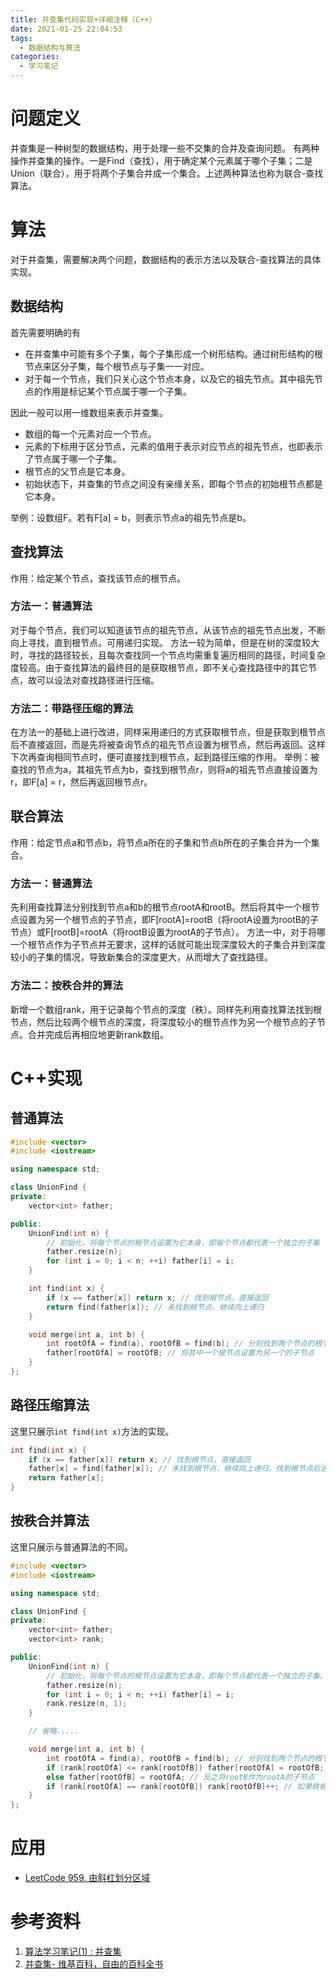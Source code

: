 ```yaml
---
title: 并查集代码实现+详细注释（C++）
date: 2021-01-25 22:04:53
tags:
  - 数据结构与算法
categories:
  - 学习笔记
---
```

# 问题定义
并查集是一种树型的数据结构，用于处理一些不交集的合并及查询问题。
有两种操作并查集的操作。一是Find（查找），用于确定某个元素属于哪个子集；二是Union（联合），用于将两个子集合并成一个集合。上述两种算法也称为联合-查找算法。
<!-- more -->
# 算法
对于并查集，需要解决两个问题，数据结构的表示方法以及联合-查找算法的具体实现。
## 数据结构
首先需要明确的有
* 在并查集中可能有多个子集，每个子集形成一个树形结构。通过树形结构的根节点来区分子集，每个根节点与子集一一对应。
* 对于每一个节点，我们只关心这个节点本身，以及它的祖先节点。其中祖先节点的作用是标记某个节点属于哪一个子集。

因此一般可以用一维数组来表示并查集。
* 数组的每一个元素对应一个节点。
* 元素的下标用于区分节点，元素的值用于表示对应节点的祖先节点，也即表示了节点属于哪一个子集。
* 根节点的父节点是它本身。
* 初始状态下，并查集的节点之间没有亲缘关系，即每个节点的初始根节点都是它本身。

举例：设数组F。若有F[a] = b，则表示节点a的祖先节点是b。
## 查找算法
作用：给定某个节点，查找该节点的根节点。
### 方法一：普通算法
对于每个节点，我们可以知道该节点的祖先节点，从该节点的祖先节点出发，不断向上寻找，直到根节点。可用递归实现。
方法一较为简单，但是在树的深度较大时，寻找的路径较长，且每次查找同一个节点均需重复遍历相同的路径，时间复杂度较高。由于查找算法的最终目的是获取根节点，即不关心查找路径中的其它节点，故可以设法对查找路径进行压缩。
### 方法二：带路径压缩的算法
在方法一的基础上进行改进，同样采用递归的方式获取根节点，但是获取到根节点后不直接返回，而是先将被查询节点的祖先节点设置为根节点，然后再返回。这样下次再查询相同节点时，便可直接找到根节点，起到路径压缩的作用。
举例：被查找的节点为a，其祖先节点为b，查找到根节点r，则将a的祖先节点直接设置为r，即F[a] = r，然后再返回根节点r。
## 联合算法
作用：给定节点a和节点b，将节点a所在的子集和节点b所在的子集合并为一个集合。
### 方法一：普通算法
先利用查找算法分别找到节点a和b的根节点rootA和rootB。然后将其中一个根节点设置为另一个根节点的子节点，即F[rootA]=rootB（将rootA设置为rootB的子节点）或F[rootB]=rootA（将rootB设置为rootA的子节点）。
方法一中，对于将哪一个根节点作为子节点并无要求，这样的话就可能出现深度较大的子集合并到深度较小的子集的情况，导致新集合的深度更大，从而增大了查找路径。
### 方法二：按秩合并的算法
新增一个数组rank，用于记录每个节点的深度（秩）。同样先利用查找算法找到根节点，然后比较两个根节点的深度，将深度较小的根节点作为另一个根节点的子节点。合并完成后再相应地更新rank数组。
# C++实现
## 普通算法
```cpp
#include <vector>
#include <iostream>

using namespace std;

class UnionFind {
private:
    vector<int> father;

public:
    UnionFind(int n) {
        // 初始化，将每个节点的根节点设置为它本身，即每个节点都代表一个独立的子集
        father.resize(n);
        for (int i = 0; i < n; ++i) father[i] = i;
    }

    int find(int x) {
        if (x == father[x]) return x; // 找到根节点，直接返回
        return find(father[x]); // 未找到根节点，继续向上递归
    }

    void merge(int a, int b) {
        int rootOfA = find(a), rootOfB = find(b); // 分别找到两个节点的根节点
        father[rootOfA] = rootOfB; // 将其中一个根节点设置为另一个的子节点
    }
};
```
## 路径压缩算法
这里只展示`int find(int x)`方法的实现。
```cpp
int find(int x) {
    if (x == father[x]) return x; // 找到根节点，直接返回
    father[x] = find(father[x]); // 未找到根节点，继续向上递归，找到根节点后进行路径压缩
    return father[x];
}
```
## 按秩合并算法
这里只展示与普通算法的不同。
```cpp
#include <vector>
#include <iostream>

using namespace std;

class UnionFind {
private:
    vector<int> father;
    vector<int> rank;

public:
    UnionFind(int n) {
        // 初始化，将每个节点的根节点设置为它本身，即每个节点都代表一个独立的子集。并将每个节点的秩都设置为1
        father.resize(n);
        for (int i = 0; i < n; ++i) father[i] = i;
        rank.resize(n, 1);
    }

    // 省略.....

    void merge(int a, int b) {
        int rootOfA = find(a), rootOfB = find(b); // 分别找到两个节点的根节点
        if (rank[rootOfA] <= rank[rootOfB]) father[rootOfA] = rootOfB; // rootA的秩较小，将它作为rootB的子节点
        else father[rootOfB] = rootOfA; // 反之将rootB作为rootA的子节点
        if (rank[rootOfA] == rank[rootOfB]) rank[rootOfB]++; // 如果秩相同，必定有其中一个根节点的秩增大，这里根据24行的具体实现可知是节点rootB的秩增大
    }
};
```
# 应用
* [LeetCode 959. 由斜杠划分区域](https://leetcode-cn.com/problems/regions-cut-by-slashes/)

# 参考资料
1. [算法学习笔记(1) : 并查集](https://zhuanlan.zhihu.com/p/93647900)
2. [并查集- 维基百科，自由的百科全书](https://zh.wikipedia.org/wiki/%E5%B9%B6%E6%9F%A5%E9%9B%86)